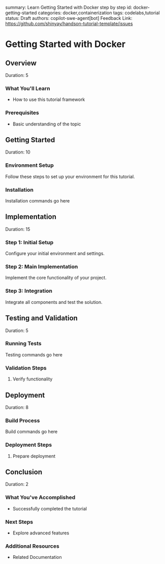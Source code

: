 summary: Learn Getting Started with Docker step by step
id: docker-getting-started
categories: docker,containerization
tags: codelabs,tutorial
status: Draft
authors: copilot-swe-agent[bot]
Feedback Link: https://github.com/shinyay/handson-tutorial-template/issues

# Getting Started with Docker
<!-- ------------------------ -->
## Overview 
Duration: 5

### What You'll Learn
- How to use this tutorial framework

### Prerequisites
- Basic understanding of the topic

<!-- ------------------------ -->
## Getting Started
Duration: 10

### Environment Setup
Follow these steps to set up your environment for this tutorial.

### Installation
Installation commands go here

<!-- ------------------------ -->
## Implementation
Duration: 15

### Step 1: Initial Setup
Configure your initial environment and settings.

### Step 2: Main Implementation
Implement the core functionality of your project.

### Step 3: Integration
Integrate all components and test the solution.

<!-- ------------------------ -->
## Testing and Validation
Duration: 5

### Running Tests
Testing commands go here

### Validation Steps
1. Verify functionality

<!-- ------------------------ -->
## Deployment
Duration: 8

### Build Process
Build commands go here

### Deployment Steps
1. Prepare deployment

<!-- ------------------------ -->
## Conclusion
Duration: 2

### What You've Accomplished
- Successfully completed the tutorial

### Next Steps
- Explore advanced features

### Additional Resources
- Related Documentation